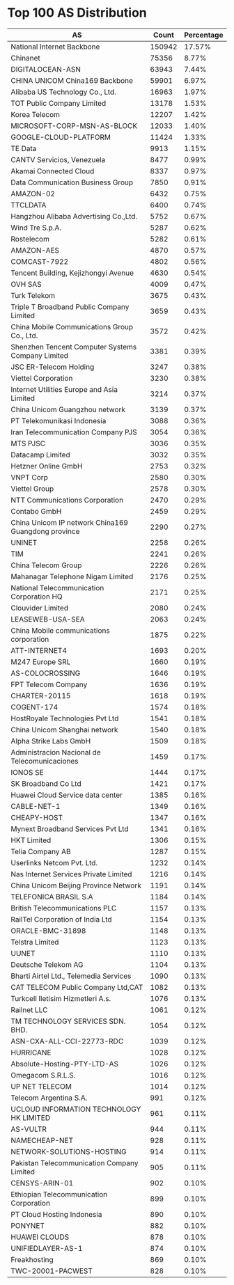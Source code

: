 # Top 100 AS Distribution
| AS | Count | Percentage |
|----|----|----|
| National Internet Backbone | 150942 | 17.57% |
| Chinanet | 75356 | 8.77% |
| DIGITALOCEAN-ASN | 63943 | 7.44% |
| CHINA UNICOM China169 Backbone | 59901 | 6.97% |
| Alibaba US Technology Co., Ltd. | 16963 | 1.97% |
| TOT Public Company Limited | 13178 | 1.53% |
| Korea Telecom | 12207 | 1.42% |
| MICROSOFT-CORP-MSN-AS-BLOCK | 12033 | 1.40% |
| GOOGLE-CLOUD-PLATFORM | 11424 | 1.33% |
| TE Data | 9913 | 1.15% |
| CANTV Servicios, Venezuela | 8477 | 0.99% |
| Akamai Connected Cloud | 8337 | 0.97% |
| Data Communication Business Group | 7850 | 0.91% |
| AMAZON-02 | 6432 | 0.75% |
| TTCLDATA | 6400 | 0.74% |
| Hangzhou Alibaba Advertising Co.,Ltd. | 5752 | 0.67% |
| Wind Tre S.p.A. | 5287 | 0.62% |
| Rostelecom | 5282 | 0.61% |
| AMAZON-AES | 4870 | 0.57% |
| COMCAST-7922 | 4802 | 0.56% |
| Tencent Building, Kejizhongyi Avenue | 4630 | 0.54% |
| OVH SAS | 4009 | 0.47% |
| Turk Telekom | 3675 | 0.43% |
| Triple T Broadband Public Company Limited | 3659 | 0.43% |
| China Mobile Communications Group Co., Ltd. | 3572 | 0.42% |
| Shenzhen Tencent Computer Systems Company Limited | 3381 | 0.39% |
| JSC ER-Telecom Holding | 3247 | 0.38% |
| Viettel Corporation | 3230 | 0.38% |
| Internet Utilities Europe and Asia Limited | 3214 | 0.37% |
| China Unicom Guangzhou network | 3139 | 0.37% |
| PT Telekomunikasi Indonesia | 3088 | 0.36% |
| Iran Telecommunication Company PJS | 3054 | 0.36% |
| MTS PJSC | 3036 | 0.35% |
| Datacamp Limited | 3032 | 0.35% |
| Hetzner Online GmbH | 2753 | 0.32% |
| VNPT Corp | 2580 | 0.30% |
| Viettel Group | 2578 | 0.30% |
| NTT Communications Corporation | 2470 | 0.29% |
| Contabo GmbH | 2459 | 0.29% |
| China Unicom IP network China169 Guangdong province | 2290 | 0.27% |
| UNINET | 2258 | 0.26% |
| TIM | 2241 | 0.26% |
| China Telecom Group | 2226 | 0.26% |
| Mahanagar Telephone Nigam Limited | 2176 | 0.25% |
| National Telecommunication Corporation HQ | 2171 | 0.25% |
| Clouvider Limited | 2080 | 0.24% |
| LEASEWEB-USA-SEA | 2063 | 0.24% |
| China Mobile communications corporation | 1875 | 0.22% |
| ATT-INTERNET4 | 1693 | 0.20% |
| M247 Europe SRL | 1660 | 0.19% |
| AS-COLOCROSSING | 1646 | 0.19% |
| FPT Telecom Company | 1636 | 0.19% |
| CHARTER-20115 | 1618 | 0.19% |
| COGENT-174 | 1574 | 0.18% |
| HostRoyale Technologies Pvt Ltd | 1541 | 0.18% |
| China Unicom Shanghai network | 1540 | 0.18% |
| Alpha Strike Labs GmbH | 1509 | 0.18% |
| Administracion Nacional de Telecomunicaciones | 1459 | 0.17% |
| IONOS SE | 1444 | 0.17% |
| SK Broadband Co Ltd | 1421 | 0.17% |
| Huawei Cloud Service data center | 1385 | 0.16% |
| CABLE-NET-1 | 1349 | 0.16% |
| CHEAPY-HOST | 1347 | 0.16% |
| Mynext Broadband Services Pvt Ltd | 1341 | 0.16% |
| HKT Limited | 1306 | 0.15% |
| Telia Company AB | 1287 | 0.15% |
| Userlinks Netcom Pvt. Ltd. | 1232 | 0.14% |
| Nas Internet Services Private Limited | 1216 | 0.14% |
| China Unicom Beijing Province Network | 1191 | 0.14% |
| TELEFONICA BRASIL S.A | 1184 | 0.14% |
| British Telecommunications PLC | 1157 | 0.13% |
| RailTel Corporation of India Ltd | 1154 | 0.13% |
| ORACLE-BMC-31898 | 1148 | 0.13% |
| Telstra Limited | 1123 | 0.13% |
| UUNET | 1110 | 0.13% |
| Deutsche Telekom AG | 1104 | 0.13% |
| Bharti Airtel Ltd., Telemedia Services | 1090 | 0.13% |
| CAT TELECOM Public Company Ltd,CAT | 1082 | 0.13% |
| Turkcell Iletisim Hizmetleri A.s. | 1076 | 0.13% |
| Railnet LLC | 1061 | 0.12% |
| TM TECHNOLOGY SERVICES SDN. BHD. | 1054 | 0.12% |
| ASN-CXA-ALL-CCI-22773-RDC | 1039 | 0.12% |
| HURRICANE | 1028 | 0.12% |
| Absolute-Hosting-PTY-LTD-AS | 1026 | 0.12% |
| Omegacom S.R.L.S. | 1016 | 0.12% |
| UP NET TELECOM | 1014 | 0.12% |
| Telecom Argentina S.A. | 991 | 0.12% |
| UCLOUD INFORMATION TECHNOLOGY HK LIMITED | 961 | 0.11% |
| AS-VULTR | 944 | 0.11% |
| NAMECHEAP-NET | 928 | 0.11% |
| NETWORK-SOLUTIONS-HOSTING | 914 | 0.11% |
| Pakistan Telecommunication Company Limited | 905 | 0.11% |
| CENSYS-ARIN-01 | 902 | 0.10% |
| Ethiopian Telecommunication Corporation | 899 | 0.10% |
| PT Cloud Hosting Indonesia | 890 | 0.10% |
| PONYNET | 882 | 0.10% |
| HUAWEI CLOUDS | 878 | 0.10% |
| UNIFIEDLAYER-AS-1 | 874 | 0.10% |
| Freakhosting | 869 | 0.10% |
| TWC-20001-PACWEST | 828 | 0.10% |
